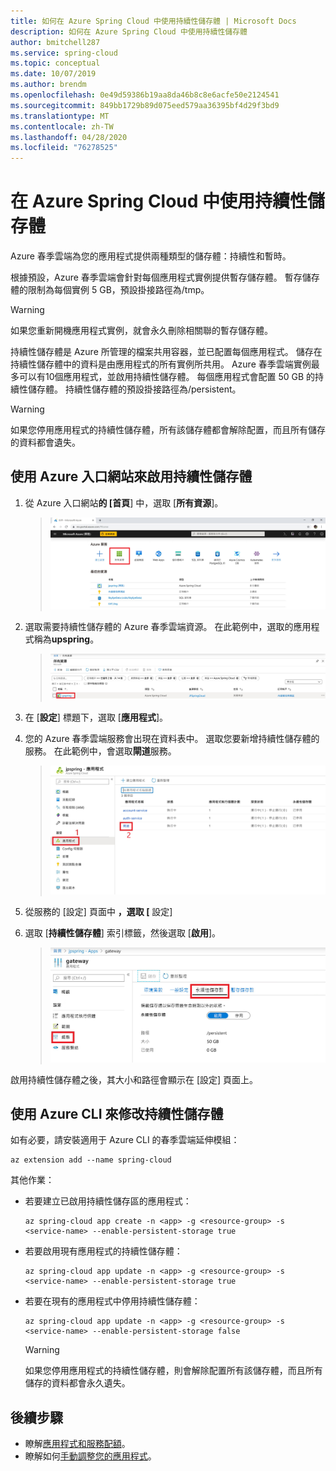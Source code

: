 ```yaml
---
title: 如何在 Azure Spring Cloud 中使用持續性儲存體 | Microsoft Docs
description: 如何在 Azure Spring Cloud 中使用持續性儲存體
author: bmitchell287
ms.service: spring-cloud
ms.topic: conceptual
ms.date: 10/07/2019
ms.author: brendm
ms.openlocfilehash: 0e49d59386b19aa8da46b8c8e6acfe50e2124541
ms.sourcegitcommit: 849bb1729b89d075eed579aa36395bf4d29f3bd9
ms.translationtype: MT
ms.contentlocale: zh-TW
ms.lasthandoff: 04/28/2020
ms.locfileid: "76278525"
---
```

# <a name="use-persistent-storage-in-azure-spring-cloud"></a>在 Azure Spring Cloud 中使用持續性儲存體

Azure 春季雲端為您的應用程式提供兩種類型的儲存體：持續性和暫時。

根據預設，Azure 春季雲端會針對每個應用程式實例提供暫存儲存體。 暫存儲存體的限制為每個實例 5 GB，預設掛接路徑為/tmp。

> [!WARNING]
> 如果您重新開機應用程式實例，就會永久刪除相關聯的暫存儲存體。

持續性儲存體是 Azure 所管理的檔案共用容器，並已配置每個應用程式。 儲存在持續性儲存體中的資料是由應用程式的所有實例所共用。 Azure 春季雲端實例最多可以有10個應用程式，並啟用持續性儲存體。 每個應用程式會配置 50 GB 的持續性儲存體。 持續性儲存體的預設掛接路徑為/persistent。

> [!WARNING]
> 如果您停用應用程式的持續性儲存體，所有該儲存體都會解除配置，而且所有儲存的資料都會遺失。

## <a name="use-the-azure-portal-to-enable-persistent-storage"></a>使用 Azure 入口網站來啟用持續性儲存體

1. 從 Azure 入口網站**的 [首頁**] 中，選取 [**所有資源**]。

    >![找出 [所有資源] 圖示](media/portal-all-resources.jpg)

1. 選取需要持續性儲存體的 Azure 春季雲端資源。 在此範例中，選取的應用程式稱為**upspring**。

    > ![選取您的應用程式](media/select-service.jpg)

1. 在 [**設定**] 標題下，選取 [**應用程式**]。

1. 您的 Azure 春季雲端服務會出現在資料表中。  選取您要新增持續性儲存體的服務。 在此範例中，會選取**閘道**服務。

    > ![選取您的服務](media/select-gateway.jpg)

1. 從服務的 [設定] 頁面中 **，選取 [** 設定]

1. 選取 [**持續性儲存體**] 索引標籤，然後選取 [**啟用**]。

    > ![啟用持續性儲存體](media/enable-persistent-storage.jpg)

啟用持續性儲存體之後，其大小和路徑會顯示在 [設定] 頁面上。

## <a name="use-the-azure-cli-to-modify-persistent-storage"></a>使用 Azure CLI 來修改持續性儲存體

如有必要，請安裝適用于 Azure CLI 的春季雲端延伸模組：

```azurecli
az extension add --name spring-cloud
```
其他作業：

* 若要建立已啟用持續性儲存區的應用程式：

    ```azurecli
    az spring-cloud app create -n <app> -g <resource-group> -s <service-name> --enable-persistent-storage true
    ```

* 若要啟用現有應用程式的持續性儲存體：

    ```azurecli
    az spring-cloud app update -n <app> -g <resource-group> -s <service-name> --enable-persistent-storage true
    ```

* 若要在現有的應用程式中停用持續性儲存體：

    ```azurecli
    az spring-cloud app update -n <app> -g <resource-group> -s <service-name> --enable-persistent-storage false
    ```

    > [!WARNING]
    > 如果您停用應用程式的持續性儲存體，則會解除配置所有該儲存體，而且所有儲存的資料都會永久遺失。

## <a name="next-steps"></a>後續步驟

* 瞭解[應用程式和服務配額](spring-cloud-quotas.md)。
* 瞭解如何[手動調整您的應用程式](spring-cloud-tutorial-scale-manual.md)。
